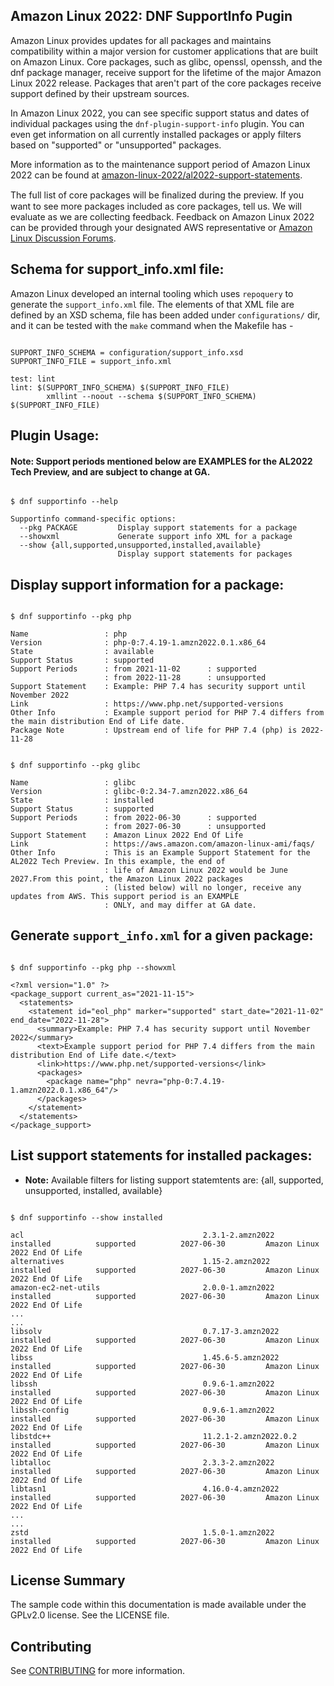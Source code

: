 ## Amazon Linux 2022: DNF SupportInfo Pugin

Amazon Linux provides updates for all packages and maintains compatibility within a major version for customer applications that are built on Amazon Linux. Core packages, such as glibc, openssl, openssh, and the dnf package manager, receive support for the lifetime of the major Amazon Linux 2022 release. Packages that aren't part of the core packages receive support defined by their upstream sources.

In Amazon Linux 2022, you can see specific support status and dates of individual packages using the `dnf-plugin-support-info` plugin. You can even get information on all currently installed packages or apply filters based on "supported" or "unsupported" packages.

More information as to the maintenance support period of Amazon Linux 2022 can be found at [amazon-linux-2022/al2022-support-statements](https://github.com/amazonlinux/amazon-linux-2022/tree/main/al2022-support-statements).

The full list of core packages will be ﬁnalized during the preview. If you want to see more packages included as core packages, tell us. We will evaluate as we are collecting feedback. Feedback on Amazon Linux 2022 can be provided through your designated AWS representative or [Amazon Linux Discussion Forums](https://forums.aws.amazon.com/forum.jspa?forumID=228).

## Schema for support_info.xml file:

Amazon Linux developed an internal tooling which uses `repoquery` to generate the `support_info.xml` file. The elements of that XML file are defined by an XSD schema, file has been added under `configurations/` dir, and it can be tested with the `make` command when the Makefile has -

```

SUPPORT_INFO_SCHEMA = configuration/support_info.xsd
SUPPORT_INFO_FILE = support_info.xml

test: lint
lint: $(SUPPORT_INFO_SCHEMA) $(SUPPORT_INFO_FILE)
        xmllint --noout --schema $(SUPPORT_INFO_SCHEMA) $(SUPPORT_INFO_FILE)

```

## Plugin Usage:

#### Note: Support periods mentioned below are EXAMPLES for the AL2022 Tech Preview, and are subject to change at GA.

```

$ dnf supportinfo --help

Supportinfo command-specific options:
  --pkg PACKAGE         Display support statements for a package
  --showxml             Generate support info XML for a package
  --show {all,supported,unsupported,installed,available}
                        Display support statements for packages

```

## Display support information for a package:

```

$ dnf supportinfo --pkg php

Name                 : php
Version              : php-0:7.4.19-1.amzn2022.0.1.x86_64
State                : available
Support Status       : supported
Support Periods      : from 2021-11-02      : supported
                     : from 2022-11-28      : unsupported
Support Statement    : Example: PHP 7.4 has security support until November 2022
Link                 : https://www.php.net/supported-versions
Other Info           : Example support period for PHP 7.4 differs from the main distribution End of Life date.
Package Note         : Upstream end of life for PHP 7.4 (php) is 2022-11-28

```

```

$ dnf supportinfo --pkg glibc

Name                 : glibc
Version              : glibc-0:2.34-7.amzn2022.x86_64
State                : installed
Support Status       : supported
Support Periods      : from 2022-06-30      : supported
                     : from 2027-06-30      : unsupported
Support Statement    : Amazon Linux 2022 End Of Life
Link                 : https://aws.amazon.com/amazon-linux-ami/faqs/
Other Info           : This is an Example Support Statement for the AL2022 Tech Preview. In this example, the end of
                     : life of Amazon Linux 2022 would be June 2027.From this point, the Amazon Linux 2022 packages
                     : (listed below) will no longer, receive any updates from AWS. This support period is an EXAMPLE
                     : ONLY, and may differ at GA date.

```

## Generate `support_info.xml` for a given package:

```plain

$ dnf supportinfo --pkg php --showxml

<?xml version="1.0" ?>
<package_support current_as="2021-11-15">
  <statements>
    <statement id="eol_php" marker="supported" start_date="2021-11-02" end_date="2022-11-28">
      <summary>Example: PHP 7.4 has security support until November 2022</summary>
      <text>Example support period for PHP 7.4 differs from the main distribution End of Life date.</text>
      <link>https://www.php.net/supported-versions</link>
      <packages>
        <package name="php" nevra="php-0:7.4.19-1.amzn2022.0.1.x86_64"/>
      </packages>
    </statement>
  </statements>
</package_support>

```

## List support statements for installed packages:

- **Note:** Available filters for listing support statemtents are: {all, supported, unsupported, installed, available}

```plain

$ dnf supportinfo --show installed

acl                                        2.3.1-2.amzn2022                     installed          supported          2027-06-30         Amazon Linux 2022 End Of Life
alternatives                               1.15-2.amzn2022                      installed          supported          2027-06-30         Amazon Linux 2022 End Of Life
amazon-ec2-net-utils                       2.0.0-1.amzn2022                     installed          supported          2027-06-30         Amazon Linux 2022 End Of Life
...
...
libsolv                                    0.7.17-3.amzn2022                    installed          supported          2027-06-30         Amazon Linux 2022 End Of Life
libss                                      1.45.6-5.amzn2022                    installed          supported          2027-06-30         Amazon Linux 2022 End Of Life
libssh                                     0.9.6-1.amzn2022                     installed          supported          2027-06-30         Amazon Linux 2022 End Of Life
libssh-config                              0.9.6-1.amzn2022                     installed          supported          2027-06-30         Amazon Linux 2022 End Of Life
libstdc++                                  11.2.1-2.amzn2022.0.2                installed          supported          2027-06-30         Amazon Linux 2022 End Of Life
libtalloc                                  2.3.3-2.amzn2022                     installed          supported          2027-06-30         Amazon Linux 2022 End Of Life
libtasn1                                   4.16.0-4.amzn2022                    installed          supported          2027-06-30         Amazon Linux 2022 End Of Life
...
...
zstd                                       1.5.0-1.amzn2022                     installed          supported          2027-06-30         Amazon Linux 2022 End Of Life

```

## License Summary

The sample code within this documentation is made available under the GPLv2.0 license. See the LICENSE file.

## Contributing

See [CONTRIBUTING](CONTRIBUTING.md#security-issue-notifications) for more information.

